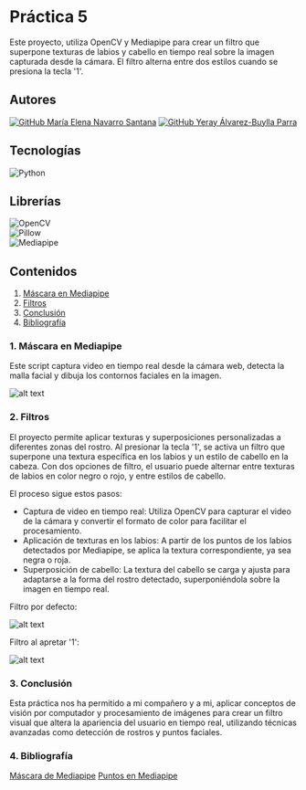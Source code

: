 # Práctica 5

Este proyecto, utiliza OpenCV y Mediapipe para crear un filtro que superpone texturas de labios y cabello en tiempo real sobre la imagen capturada desde la cámara. El filtro alterna entre dos estilos cuando se presiona la tecla '1'.

## Autores
[![GitHub María Elena Navarro Santana](https://img.shields.io/badge/GitHub-Elena%20Navarro-red?style=flat&logo=github)](https://github.com/ElenaaNavarroo)
[![GitHub Yeray Álvarez-Buylla Parra](https://img.shields.io/badge/GitHub-Yeray%20Álvarez-blue?style=flat&logo=github)](https://github.com/yabpenserio)

## Tecnologías 
![Python](https://img.shields.io/badge/Python-3776AB?style=flat&logo=python&logoColor=white)

## Librerías
![OpenCV](https://img.shields.io/badge/OpenCV-5C3EE8?style=flat&logo=opencv&logoColor=white)  
![Pillow](https://img.shields.io/badge/Pillow-FFCA28?style=flat&logo=python&logoColor=white)  
![Mediapipe](https://img.shields.io/badge/Mediapipe-FF5722?style=flat&logo=google&logoColor=white)  

## Contenidos
1. [Máscara en Mediapipe](#1-máscara-en-mediapipe)
2. [Filtros](#2-filtros)
3. [Conclusión](#3-conclusión)
4. [Bibliografía](#4-bibliografía)

### 1. Máscara en Mediapipe

Este script captura video en tiempo real desde la cámara web, detecta la malla facial y dibuja los contornos faciales en la imagen. 

![alt text](image.png)

### 2. Filtros

El proyecto permite aplicar texturas y superposiciones personalizadas a diferentes zonas del rostro. Al presionar la tecla '1', se activa un filtro que superpone una textura específica en los labios y un estilo de cabello en la cabeza. Con dos opciones de filtro, el usuario puede alternar entre texturas de labios en color negro o rojo, y entre estilos de cabello.

El proceso sigue estos pasos:

- Captura de video en tiempo real: Utiliza OpenCV para capturar el video de la cámara y convertir el formato de color para facilitar el procesamiento.
- Aplicación de texturas en los labios: A partir de los puntos de los labios detectados por Mediapipe, se aplica la textura correspondiente, ya sea negra o roja.
- Superposición de cabello: La textura del cabello se carga y ajusta para adaptarse a la forma del rostro detectado, superponiéndola sobre la imagen en tiempo real.

Filtro por defecto:

![alt text](image-1.png)

Filtro al apretar '1':

![alt text](image-2.png)

### 3. Conclusión

Esta práctica nos ha permitido a mi compañero y a mi, aplicar conceptos de visión por computador y procesamiento de imágenes para crear un filtro visual que altera la apariencia del usuario en tiempo real, utilizando técnicas avanzadas como detección de rostros y puntos faciales.

### 4. Bibliografía
[Máscara de Mediapipe](https://omes-va.com/malla-facial-mediapipe-python/)
[Puntos en Mediapipe](https://github.com/k-m-irfan/simplified_mediapipe_face_landmarks)






